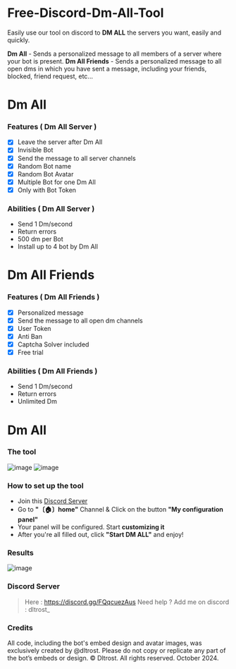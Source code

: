 # Free-Discord-Dm-All-Tool
Easily use our tool on discord to **DM ALL** the servers you want, easily and quickly.  

**Dm All** - Sends a personalized message to all members of a server where your bot is present.
**Dm All Friends** - Sends a personalized message to all open dms in which you have sent a message, including your friends, blocked, friend request, etc...

# Dm All
### Features ( Dm All Server )
- [x] Leave the server after Dm All
- [x] Invisible Bot
- [x] Send the message to all server channels
- [x] Random Bot name
- [x] Random Bot Avatar
- [x] Multiple Bot for one Dm All
- [x] Only with Bot Token

### Abilities ( Dm All Server )
- Send 1 Dm/second
- Return errors
- 500 dm per Bot
- Install up to 4 bot by Dm All

# Dm All Friends
### Features ( Dm All Friends )
- [x] Personalized message
- [x] Send the message to all open dm channels
- [x] User Token
- [x] Anti Ban
- [x] Captcha Solver included
- [x] Free trial

### Abilities ( Dm All Friends )
- Send 1 Dm/second
- Return errors
- Unlimited Dm

# Dm All
### The tool
![image](https://github.com/user-attachments/assets/79efdb62-0f84-4d45-91ad-6d63d2f2fd49)
![image](https://github.com/user-attachments/assets/c7dba5d4-1a39-4104-962a-762d03245a06)

### How to set up the tool
- Join this [Discord Server](https://discord.gg/FQqcuezAus)
- Go to **"〔🏠〕home"** Channel & Click on the button **"My configuration panel"**
- Your panel will be configured. Start **customizing it**
- After you're all filled out, click **"Start DM ALL"** and enjoy!

### Results
![image](https://github.com/user-attachments/assets/4c53066a-2871-413c-84fb-c2e33ca36be2)

### Discord Server
> Here : https://discord.gg/FQqcuezAus
> Need help ? Add me on discord : dltrost_

### Credits
All code, including the bot's embed design and avatar images, was exclusively created by @dltrost. Please do not copy or replicate any part of the bot’s embeds or design.
© Dltrost. All rights reserved. October 2024.
